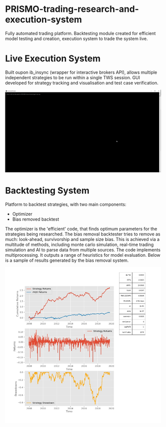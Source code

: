# PRISMO-trading-research-and-execution-system
Fully automated trading platform. Backtesting module created for efficient model testing and creation, execution system to trade the system live.


# Live Execution System 
Built oupon ib_insync (wrapper for interactive brokers API), allows multiple independent strategies to be run within a single TWS session.
GUI developed for strategy tracking and visualisation and test case verification.

![Alt text](execution.gif?raw=true "Title")


# Backtesting System
Platform to backtest strategies, with two main components:
  - Optimizer
  - Bias removed backtest

The optimizer is the 'efficient' code, that finds optimum parameters for the strategies being researched. The bias removal backtester tries to remove as much: look-ahead, survivorship and sample size bias. This is achieved via a multitude of methods, including monte carlo simulation, real-time trading simulation and AI to parse data from multiple sources. The code implements multiprocessing. It outputs a range of heuristics for model evaluation. Below is a sample of results generated by the bias removal system. 


![Alt text](results.jpg?raw=true "Title")


